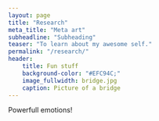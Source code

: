```yaml
---
layout: page
title: "Research"
meta_title: "Meta art"
subheadline: "Subheading"
teaser: "To learn about my awesome self."
permalink: "/research/"
header:
    title: Fun stuff
    background-color: "#EFC94C;"
    image_fullwidth: bridge.jpg
    caption: Picture of a bridge
---
```


Powerfull emotions!
